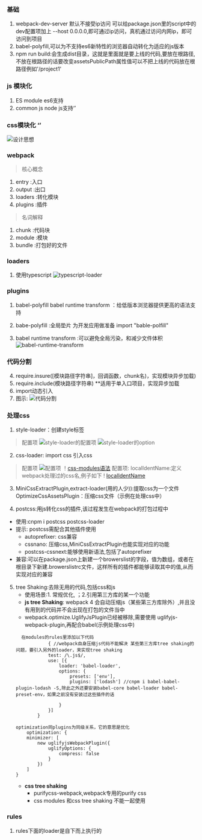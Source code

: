 ### 基础
1. webpack-dev-server 默认不接受ip访问 可以给package.json里的script中的dev配置项加上 --host 0.0.0.0,即可通过ip访问，真机通过访问内网ip，即可访问到项目
2. babel-polyfill,可以为不支持es6新特性的浏览器自动转化为适应的js版本
4. npm run build:会生成dist目录，这就是里面就是要上线的代码,要放在根路径,不放在根路径的话要改变assetsPublicPath属性值可以不把上线的代码放在根路径例如'/project1'

### js 模块化
1. ES module es6支持
2. common js node js支持‘’

### css模块化  ‘’
![设计思想](./img/css模块化.png)

### webpack
 >核心概念
 1. entry :入口
 2. output :出口
 3. loaders :转化模块
 4. plugins :插件

>名词解释
1. chunk :代码块
2. module :模块
3. bundle :打包好的文件

### loaders
1. 使用typescript
![typescript-loader]()

### plugins

1. babel-polyfill babel runtime transform ：给低版本浏览器提供更高的语法支持

2. babe-polyfill :全局垫片 为开发应用做准备 import "bable-polfill"
3. babel runtime transform :可以避免全局污染，和减少文件体积
  ![babel-runtime-transform](./img/babel-runtime-transform.png)

### 代码分割 
4. require.insure([模块路径字符串]，回调函数，chunk名)，实现模块异步加载)
5. require.include(模块路径字符串) **适用于单入口项目，实现异步加载
6. import动态引入 
7. 图示: ![代码分割](./img/代码分割.png)


### 处理css
1. style-loader：创建style标签
> 配置项
 ![style-loader的配置项](./img/style-loader的配置项.png)
 ![style-loader的option](./img/style-loader的option.png)
2. css-loader: import css 引入css
> 配置项 
![配置项](./img/css-loader的option.png)
！[css-modules语法](./img/css-modules语法.png)
>配置项: localIdentName:定义webpack处理过的css名,例子如下
! [localIdentName](./img/css-modules参数.png)

3. MiniCssExtractPlugin,extract-loader(用的人少)):提取css为一个文件 OptimizeCssAssetsPlugin：压缩css文件（示例在处理css中）

4. postcss:用js转化css的插件,该过程发生在webpack的打包过程中
  * 使用:cnpm i postcss postcss-loader
  * 提示: postcss需配合其他插件使用 
    * autoprefixer: css兼容
    * cssnano: 压缩css,MiniCssExtractPlugin也能实现对应的功能
    * postcss-cssnext:能够使用新语法,包括了autoprefixer
  * 兼容:可以在package.json上新建一个browerslist的字段，值为数组，或者在根目录下新建.browerslistrc文件，这样所有的插件都能够读取其中的值,从而实现对应的兼容

 5. tree Shaking:去除无用的代码,包括css和js
    * 使用场景:1. 常规优化, ；2.引用第三方库的某一个功能
    * **js tree Shaking**: webpack 4 会自动压缩js（某些第三方库除外）,并且没有用到的代码并不会出现在打包的文件当中
    * webpack.optimize.UglifyJsPlugin已经被移除,需要使用 uglifyjs-webpack-plugin,再配合babel(示例处理css中)
    ```
      在modules的rules里添加以下代码
                { //webpack自身压缩js代码不能解决 某些第三方库tree shaking的问题，要引入另外的loader，来实现tree shaking
                test: /\.js$/,
                use: [{
                    loader: 'babel-loader',
                    options: {
                        presets: ['env'],
                        plugins: ['lodash'] //cnpm i babel-babel-plugin-lodash -S,除此之外还要安装babel-core babel-loader babel-preset-env，如果之前没有安装过这些插件的话

                    }
                }]
            }
    ```
    ```
    optimization同plugins为同级关系，它的意思是优化
        optimization: {
        minimizer: [
            new uglifyjsWebpackPlugin({
                uglifyOptions: {
                    compress: false
                }
            })
        ]
    }
    ```
    * **css tree shaking**
        * purifycss-webpack,webpack专用的purify css
        * css modules 和css tree shaking 不能一起使用

### rules
1. rules下面的loader是自下而上执行的
